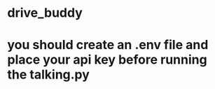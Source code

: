 # drive_buddy


# you should create an .env file and place your api key before running the talking.py

